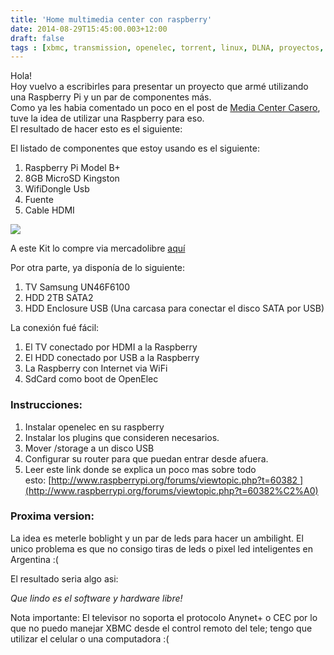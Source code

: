 ```yaml
---
title: 'Home multimedia center con raspberry'
date: 2014-08-29T15:45:00.003+12:00
draft: false
tags : [xbmc, transmission, openelec, torrent, linux, DLNA, proyectos, raspberry pi]
---
```


Hola!  
Hoy vuelvo a escribirles para presentar un proyecto que armé utilizando una Raspberry Pi y un par de componentes más.  
Como ya les habia comentado un poco en el post de [Media Center Casero](https://blog.cristianmarquez.me/2014/06/media-center-casero-utilizando-upnpdlna.html), tuve la idea de utilizar una Raspberry para eso.  
El resultado de hacer esto es el siguiente:  

  
  
El listado de componentes que estoy usando es el siguiente:  
  

1.  Raspberry Pi Model B+ 
2.  8GB MicroSD Kingston
3.  WifiDongle Usb
4.  Fuente
5.  Cable HDMI 

[![](http://1.bp.blogspot.com/-jGIE2YN0qCc/U__z-euT2qI/AAAAAAAAaNM/g5kl5opdm_A/s1600/10612677_10204486424943415_6644031092131341174_n.jpg)](http://1.bp.blogspot.com/-jGIE2YN0qCc/U__z-euT2qI/AAAAAAAAaNM/g5kl5opdm_A/s1600/10612677_10204486424943415_6644031092131341174_n.jpg)

  

A este Kit lo compre via mercadolibre [aquí](http://articulo.mercadolibre.com.ar/MLA-519664005-kit-raspberry-pi-b-completo-wifi-adapt-microsd-fuente--_JM#redirectedFromParent)

  
  
Por otra parte, ya disponía de lo siguiente:  
  

1.  TV Samsung UN46F6100
2.  HDD 2TB SATA2
3.  HDD Enclosure USB (Una carcasa para conectar el disco SATA por USB)

  
La conexión fué fácil:  
  

1.  El TV conectado por HDMI a la Raspberry
2.  El HDD conectado por USB a la Raspberry
3.  La Raspberry con Internet via WiFi
4.  SdCard como boot de OpenElec

### Instrucciones:

1.  Instalar openelec en su raspberry
2.  Instalar los plugins que consideren necesarios.
3.  Mover /storage a un disco USB
4.  Configurar su router para que puedan entrar desde afuera.
5.  Leer este link donde se explica un poco mas sobre todo esto: [http://www.raspberrypi.org/forums/viewtopic.php?t=60382 ](http://www.raspberrypi.org/forums/viewtopic.php?t=60382%C2%A0)

### Proxima version:

La idea es meterle boblight y un par de leds para hacer un ambilight. El unico problema es que no consigo tiras de leds o pixel led inteligentes en Argentina :( 

El resultado seria algo asi:

  

  

_Que lindo es el software y hardware libre!_  
  
Nota importante: El televisor no soporta el protocolo Anynet+ o CEC por lo que no puedo manejar XBMC desde el control remoto del tele; tengo que utilizar el celular o una computadora :(